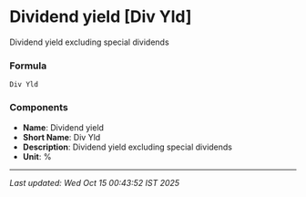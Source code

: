 # Dividend yield [Div Yld]
Dividend yield excluding special dividends

### Formula
```text
Div Yld
```


### Components
- **Name**: Dividend yield
- **Short Name**: Div Yld
- **Description**: Dividend yield excluding special dividends
- **Unit**: %

---
*Last updated: Wed Oct 15 00:43:52 IST 2025*
